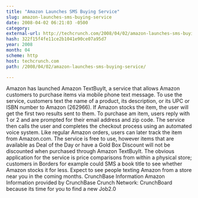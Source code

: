 ```yaml
---
title: "Amazon Launches SMS Buying Service"
slug: amazon-launches-sms-buying-service
date: 2008-04-02 06:21:03 -0500
category: 
external-url: http://techcrunch.com/2008/04/02/amazon-launches-sms-buying-service/
hash: 322f15f4fe11ce2b1041e90ce07a95d7
year: 2008
month: 04
scheme: http
host: techcrunch.com
path: /2008/04/02/amazon-launches-sms-buying-service/

---
```


Amazon has launched Amazon TextBuyIt, a service that allows Amazon customers to purchase items via mobile phone text message.  To use the service, customers text the name of a product, its description, or its UPC or ISBN number to Amazon (262966). If Amazon stocks the item, the user will get the first two results sent to them. To purchase am item, users reply with 1 or 2 and are prompted for their email address and zip code. The service then calls the user and completes the checkout process using an automated voice system. Like regular Amazon orders, users can later track the item from Amazon.com.  The service is free to use, however items that are available as Deal of the Day or have a Gold Box Discount will not be discounted when purchased through Amazon TextBuyIt.  The obvious application for the service is price comparisons from within a physical store; customers in Borders for example could SMS a book title to see whether Amazon stocks it for less. Expect to see people texting Amazon from a store near you in the coming months.    CrunchBase Information   Amazon  Information provided by CrunchBase   Crunch Network:  CrunchBoard because its time for you to find a new Job2.0
